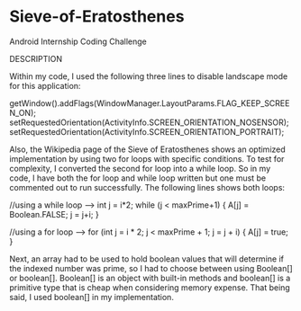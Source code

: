 # Sieve-of-Eratosthenes
Android Internship Coding Challenge

DESCRIPTION

Within my code, I used the following three lines to disable landscape mode for this application:

  getWindow().addFlags(WindowManager.LayoutParams.FLAG_KEEP_SCREEN_ON);
  setRequestedOrientation(ActivityInfo.SCREEN_ORIENTATION_NOSENSOR);
  setRequestedOrientation(ActivityInfo.SCREEN_ORIENTATION_PORTRAIT);
  
Also, the Wikipedia page of the Sieve of Eratosthenes shows an optimized implementation by using two for loops with specific conditions. To test for complexity, I converted the second for loop into a while loop. So in my code, I have both the for loop and while loop written but one must be commented out to run successfully. The following lines shows both loops:

  //using a while loop -->
    int j = i*2;
    while (j < maxPrime+1) {
      A[j] = Boolean.FALSE;
      j = j+i;
    }

  //using a for loop -->
    for (int j = i * 2; j < maxPrime + 1; j = j + i) {
      A[j] = true;
    }
    
Next, an array had to be used to hold boolean values that will determine if the indexed number was prime, so I had to choose between using Boolean[] or boolean[]. Boolean[] is an object with built-in methods and boolean[] is a primitive type that is cheap when considering memory expense. That being said, I used boolean[] in my implementation.
